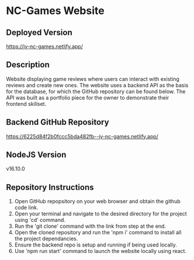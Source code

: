 # NC-Games Website

## Deployed Version

https://jv-nc-games.netlify.app/

## Description

Website displaying game reviews where users can interact with existing reviews and create new ones. The website uses a backend API as the basis for the database, for which the GitHub repository can be found below. The API was built as a portfolio piece for the owner to demonstrate their frontend skillset.

## Backend GitHub Repository

https://6225d84f2b0fccc5bda482fb--jv-nc-games.netlify.app/

## NodeJS Version

v16.10.0

## Repository Instructions

1. Open GitHub repopsitory on your web browser and obtain the github code link.
2. Open your terminal and navigate to the desired directory for the project using 'cd' command.
3. Run the 'git clone' command with the link from step at the end.
4. Open the cloned repository and run the 'npm i' command to install all the project dependancies.
5. Ensure the backend repo is setup and running if being used locally.
6. Use 'npm run start' command to launch the website locally using react.

